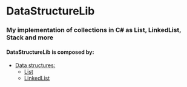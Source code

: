 # DataStructureLib

### My implementation of collections in C# as List, LinkedList, Stack and more

#### DataStructureLib is composed by:
* [Data structures:](https://github.com/alynek/data_structures_lib/tree/main/src/DataStructures/DataStructuresLib)
  * [List](https://github.com/alynek/data_structures_lib/blob/main/src/DataStructures/DataStructuresLib/ListLib.cs)
  * [LinkedList](https://github.com/alynek/data_structures_lib/blob/main/src/DataStructures/DataStructuresLib/LinkedListLib.cs)

